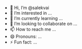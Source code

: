 - 👋 Hi, I’m @salekvai
- 👀 I’m interested in ...
- 🌱 I’m currently learning ...
- 💞️ I’m looking to collaborate on ...
- 📫 How to reach me ...
- 😄 Pronouns: ...
- ⚡ Fun fact: ...

<!---
salekvai/salekvai is a ✨ special ✨ repository because its `README.md` (this file) appears on your GitHub profile.
You can click the Preview link to take a look at your changes.
--->
